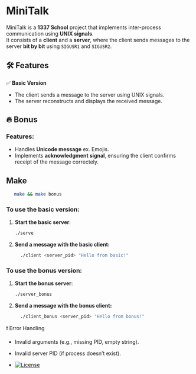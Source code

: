 # MiniTalk

MiniTalk is a **1337 School** project that implements inter-process communication using **UNIX signals**.  
It consists of a **client** and a **server**, where the client sends messages to the server **bit by bit** using `SIGUSR1` and `SIGUSR2`.

## 🛠 Features

✅ **Basic Version**  
- The client sends a message to the server using UNIX signals.  
- The server reconstructs and displays the received message.  

## 🔥 Bonus

### Features:
- Handles **Unicode message** ex. Emojis.  
- Implements **acknowledgment signal**, ensuring the client confirms receipt of the message correctely.  

## Make
```sh
   make && make bonus
```
### To use the basic version:
1. **Start the basic server**:
   ```sh
   ./serve
   ```
2. **Send a message with the basic client:**
   ```sh
     ./client <server_pid> "Hello from basic!"
   ```

### To use the bonus version:

1. **Start the bonus server**:
   ```sh
   ./server_bonus
   ```
2. **Send a message with the bonus client:**
   ```sh
     ./client_bonus <server_pid> "Hello from bonus!"
   ```

❗ Error Handling
- Invalid arguments (e.g., missing PID, empty string).
- Invalid server PID (if process doesn’t exist).

- [![License](https://img.shields.io/badge/License-MIT-blue.svg)](https://github.com/med-el-hamidi/miniTalk/blob/main/LICENSE.md)

